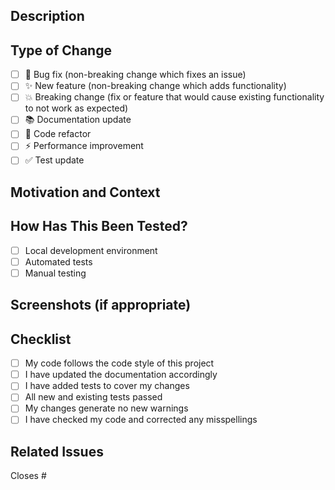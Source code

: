 ## Description
<!-- Provide a brief description of the changes in this PR -->

## Type of Change
<!-- Mark the appropriate option with an "x" -->

- [ ] 🐛 Bug fix (non-breaking change which fixes an issue)
- [ ] ✨ New feature (non-breaking change which adds functionality)
- [ ] 💥 Breaking change (fix or feature that would cause existing functionality to not work as expected)
- [ ] 📚 Documentation update
- [ ] 🧹 Code refactor
- [ ] ⚡ Performance improvement
- [ ] ✅ Test update

## Motivation and Context
<!-- Why is this change required? What problem does it solve? -->

## How Has This Been Tested?
<!-- Please describe the tests you've run to verify your changes -->

- [ ] Local development environment
- [ ] Automated tests
- [ ] Manual testing

## Screenshots (if appropriate)
<!-- Add screenshots to help explain your changes -->

## Checklist
<!-- Mark completed items with an "x" -->

- [ ] My code follows the code style of this project
- [ ] I have updated the documentation accordingly
- [ ] I have added tests to cover my changes
- [ ] All new and existing tests passed
- [ ] My changes generate no new warnings
- [ ] I have checked my code and corrected any misspellings

## Related Issues
<!-- Link to any related issues here using #issue-number -->

Closes # 